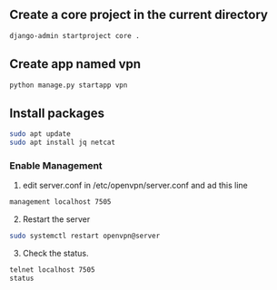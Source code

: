 ## Create a core project in the current directory

```bash
django-admin startproject core .
```

## Create app named vpn

```bash
python manage.py startapp vpn
```
## Install packages

```bash
sudo apt update
sudo apt install jq netcat
```
### Enable Management
1. edit server.conf in /etc/openvpn/server.conf and ad this line
```bash
management localhost 7505
```
2. Restart the server

```bash
sudo systemctl restart openvpn@server
```

3. Check the status.

```bash
telnet localhost 7505
status
```
